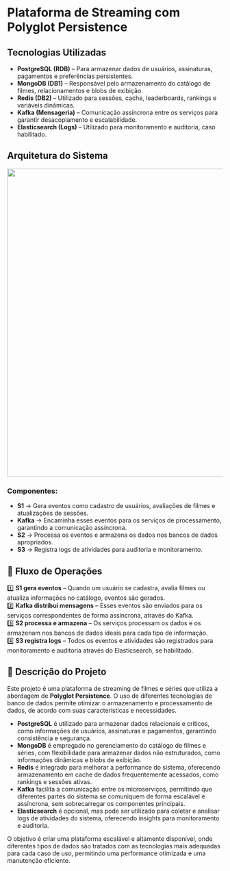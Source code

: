 # Plataforma de Streaming com Polyglot Persistence

## Tecnologias Utilizadas

- **PostgreSQL (RDB)** – Para armazenar dados de usuários, assinaturas, pagamentos e preferências persistentes.  
- **MongoDB (DB1)** – Responsável pelo armazenamento do catálogo de filmes, relacionamentos e blobs de exibição.  
- **Redis (DB2)** – Utilizado para sessões, cache, leaderboards, rankings e variáveis dinâmicas.  
- **Kafka (Mensageria)** – Comunicação assíncrona entre os serviços para garantir desacoplamento e escalabilidade.  
- **Elasticsearch (Logs)** – Utilizado para monitoramento e auditoria, caso habilitado.

## Arquitetura do Sistema

<p align="center">
  <img src="https://github.com/user-attachments/assets/20049402-7c0a-41d9-a1db-efb088342faa" width="720"/>
</p>

### Componentes:

- **S1** → Gera eventos como cadastro de usuários, avaliações de filmes e atualizações de sessões.  
- **Kafka** → Encaminha esses eventos para os serviços de processamento, garantindo a comunicação assíncrona.  
- **S2** → Processa os eventos e armazena os dados nos bancos de dados apropriados.  
- **S3** → Registra logs de atividades para auditoria e monitoramento.

## 🔄 Fluxo de Operações

1️⃣ **S1 gera eventos** – Quando um usuário se cadastra, avalia filmes ou atualiza informações no catálogo, eventos são gerados.  
2️⃣ **Kafka distribui mensagens** – Esses eventos são enviados para os serviços correspondentes de forma assíncrona, através do Kafka.  
3️⃣ **S2 processa e armazena** – Os serviços processam os dados e os armazenam nos bancos de dados ideais para cada tipo de informação.  
4️⃣ **S3 registra logs** – Todos os eventos e atividades são registrados para monitoramento e auditoria através do Elasticsearch, se habilitado.

## 📜 Descrição do Projeto

Este projeto é uma plataforma de streaming de filmes e séries que utiliza a abordagem de **Polyglot Persistence**. O uso de diferentes tecnologias de banco de dados permite otimizar o armazenamento e processamento de dados, de acordo com suas características e necessidades.

- **PostgreSQL** é utilizado para armazenar dados relacionais e críticos, como informações de usuários, assinaturas e pagamentos, garantindo consistência e segurança.  
- **MongoDB** é empregado no gerenciamento do catálogo de filmes e séries, com flexibilidade para armazenar dados não estruturados, como informações dinâmicas e blobs de exibição.  
- **Redis** é integrado para melhorar a performance do sistema, oferecendo armazenamento em cache de dados frequentemente acessados, como rankings e sessões ativas.  
- **Kafka** facilita a comunicação entre os microserviços, permitindo que diferentes partes do sistema se comuniquem de forma escalável e assíncrona, sem sobrecarregar os componentes principais.  
- **Elasticsearch** é opcional, mas pode ser utilizado para coletar e analisar logs de atividades do sistema, oferecendo insights para monitoramento e auditoria.

O objetivo é criar uma plataforma escalável e altamente disponível, onde diferentes tipos de dados são tratados com as tecnologias mais adequadas para cada caso de uso, permitindo uma performance otimizada e uma manutenção eficiente.
